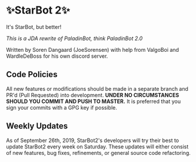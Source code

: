 # ✨StarBot 2✨
It's StarBot, but better!

*This is a JDA rewrite of PaladinBot, think PaladinBot 2.0*

Written by Soren Dangaard (JoeSorensen) with help from ValgoBoi and WardleDeBoss for his own discord server. 

## Code Policies
All new features or modifications should be made in a separate branch and PR'd (Pull Requested) into development. **UNDER NO CIRCUMSTANCES SHOULD YOU COMMIT AND PUSH TO MASTER.** It is preferred that you sign your commits with a GPG key if possible.

## Weekly Updates
As of September 26th, 2019, StarBot2's developers will try their best to update StarBot2 every week on Saturday. These updates will either consist of new features, bug fixes, refinements, or general source code refactoring.
